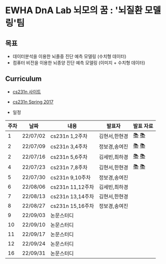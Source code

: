 # EWHA DnA Lab 뇌모의 꿈 : '뇌질환 모델링'팀

## 목표
- 데이터분석을 이용한 뇌졸중 진단 예측 모델링 (수치형 데이터)
- 컴퓨터 비전을 이용한 뇌종양 진단 예측 모델링 (이미지 + 수치형 데이터)


## Curriculum

- [cs231n 사이트](http://cs231n.stanford.edu/)
- [cs231n Spring 2017](https://www.youtube.com/playlist?list=PLC1qU-LWwrF64f4QKQT-Vg5Wr4qEE1Zxk)

- 일정

| 주차 | 날짜 | 내용 | 발표자 | 발표 자료|
|---|---|---|---|---|
|1|22/07/02|cs231n 1,2주차|김현서,한현경|[📚](Lecture1.pdf) [📚](Lecture2.pdf) |
|2|22/07/09|cs231n 3,4주차|정보경,송여진|[📚](Lecture3.pdf) [📚](Lecture4.pdf) |
|2|22/07/16|cs231n 5,6주차|김세빈,최하경|[📚](Lecture5.pdf) [📚](Lecture6.pdf) |
|4|22/07/23|cs231n 7,8주차|김현서,한현경|[📚](Lecture7.pdf) [📚](Lecture8.pdf) |
|5|22/07/30|cs231n 9,10주차|정보경,송여진|
|6|22/08/06|cs231n 11,12주차|김세빈,최하경|
|7|22/08/13|cs231n 13,14주차|김현서,한현경|
|8|22/08/27|cs231n 15,16주차|정보경,송여진|
|9|22/09/03|논문스터디|
|10|22/09/10|논문스터디|
|11|22/09/17|논문스터디|
|12|22/09/24|논문스터디|
|16|22/09/31|논문스터디|
